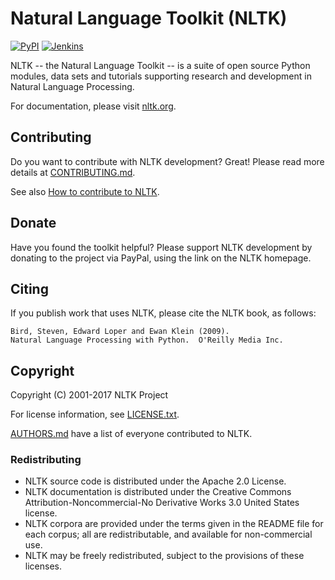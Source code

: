 # Natural Language Toolkit (NLTK)

[![PyPI](https://img.shields.io/pypi/v/nltk.svg)](https://pypi.python.org/pypi/nltk) [![Jenkins](https://img.shields.io/jenkins/s/https/nltk.ci.cloudbees.com/job/nltk.svg)](https://nltk.ci.cloudbees.com/job/nltk/lastCompletedBuild/testReport/)

NLTK -- the Natural Language Toolkit -- is a suite of open source Python
modules, data sets and tutorials supporting research and development in Natural
Language Processing.

For documentation, please visit [nltk.org](http://www.nltk.org/).


## Contributing

Do you want to contribute with NLTK development? Great! Please read more details
at [CONTRIBUTING.md](CONTRIBUTING.md).

See also [How to contribute to NLTK](http://www.nltk.org/contribute.html).


## Donate

Have you found the toolkit helpful?  Please support NLTK development by donating
to the project via PayPal, using the link on the NLTK homepage.


## Citing

If you publish work that uses NLTK, please cite the NLTK book, as follows:

    Bird, Steven, Edward Loper and Ewan Klein (2009).
    Natural Language Processing with Python.  O'Reilly Media Inc.


## Copyright

Copyright (C) 2001-2017 NLTK Project

For license information, see [LICENSE.txt](LICENSE.txt).

[AUTHORS.md](AUTHORS.md) have a list of everyone contributed to NLTK.


### Redistributing

- NLTK source code is distributed under the Apache 2.0 License.
- NLTK documentation is distributed under the Creative Commons
  Attribution-Noncommercial-No Derivative Works 3.0 United States license.
- NLTK corpora are provided under the terms given in the README file for each
  corpus; all are redistributable, and available for non-commercial use.
- NLTK may be freely redistributed, subject to the provisions of these licenses.
